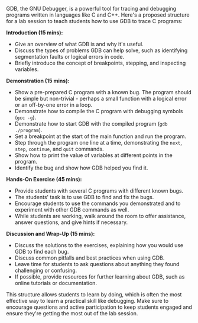 GDB, the GNU Debugger, is a powerful tool for tracing and debugging programs written in languages like C and C++. Here's a proposed structure for a lab session to teach students how to use GDB to trace C programs:

**Introduction (15 mins):**

- Give an overview of what GDB is and why it's useful.
- Discuss the types of problems GDB can help solve, such as identifying segmentation faults or logical errors in code.
- Briefly introduce the concept of breakpoints, stepping, and inspecting variables.

**Demonstration (15 mins):**

- Show a pre-prepared C program with a known bug. The program should be simple but non-trivial - perhaps a small function with a logical error or an off-by-one error in a loop.
- Demonstrate how to compile the C program with debugging symbols (`gcc -g`).
- Demonstrate how to start GDB with the compiled program (`gdb ./program`).
- Set a breakpoint at the start of the main function and run the program.
- Step through the program one line at a time, demonstrating the `next`, `step`, `continue`, and `quit` commands.
- Show how to print the value of variables at different points in the program.
- Identify the bug and show how GDB helped you find it.

**Hands-On Exercise (45 mins):**

- Provide students with several C programs with different known bugs.
- The students' task is to use GDB to find and fix the bugs.
- Encourage students to use the commands you demonstrated and to experiment with other GDB commands as well.
- While students are working, walk around the room to offer assistance, answer questions, and give hints if necessary.

**Discussion and Wrap-Up (15 mins):**

- Discuss the solutions to the exercises, explaining how you would use GDB to find each bug.
- Discuss common pitfalls and best practices when using GDB.
- Leave time for students to ask questions about anything they found challenging or confusing.
- If possible, provide resources for further learning about GDB, such as online tutorials or documentation.

This structure allows students to learn by doing, which is often the most effective way to learn a practical skill like debugging. Make sure to encourage questions and active participation to keep students engaged and ensure they're getting the most out of the lab session.